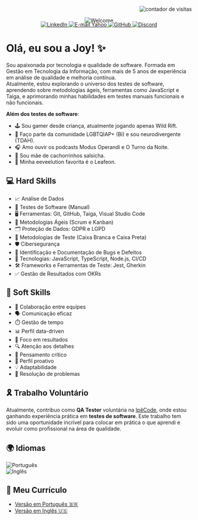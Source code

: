 <!-- Contador de visitas alinhado à direita -->
<p align="right">
  <img src="https://komarev.com/ghpvc/?username=joyce-cervantes&color=ff69b4&style=flat-square" alt="contador de visitas" />
</p>  

<!-- Imagem centralizada -->
<p align="center" style="margin-bottom: -20px;">
  <img src="https://github.com/joyce-cervantes/imagens-privadas/blob/main/welcome.png?raw=true" alt="Welcome" />
</p>  


<!-- Badges de redes sociais -->
<p align="center">
  <a href="https://www.linkedin.com/in/joyce-santana-cervantes/" target="_blank">
    <img src="https://img.shields.io/badge/LinkedIn-0077B5?style=for-the-badge&logo=linkedin&logoColor=white" alt="LinkedIn" />
  </a>
  <a href="mailto:joyce.cervantes@yahoo.com" target="_blank">
    <img src="https://img.shields.io/badge/Yahoo%20Mail-6001D2?style=for-the-badge&logo=yahoo&logoColor=white" alt="E-mail Yahoo" />
  </a>
  <a href="https://github.com/joyce-cervantes" target="_blank">
    <img src="https://img.shields.io/badge/GitHub-100000?style=for-the-badge&logo=github&logoColor=white" alt="GitHub" />
  </a>
  <a href="https://discord.com/users/joyce_cervantes" target="_blank">
    <img src="https://img.shields.io/badge/Discord-5865F2?style=for-the-badge&logo=discord&logoColor=white" alt="Discord" />
  </a>
</p>  


# Olá, eu sou a Joy! ✨  


Sou apaixonada por tecnologia e qualidade de software. Formada em Gestão em Tecnologia da Informação, com mais de 5 anos de experiência em análise de qualidade e melhoria contínua.  
Atualmente, estou explorando o universo dos testes de software, aprendendo sobre metodologias ágeis, ferramentas como JavaScript e Taiga, e aprimorando minhas habilidades em testes manuais funcionais e não funcionais.  


**Além dos testes de software**:  

- 🕹️ Sou gamer desde criança, atualmente jogando apenas Wild Rift.  
- 🌈 Faço parte da comunidade LGBTQIAP+ (Bi) e sou neurodivergente (TDAH).  
- 🎧 Amo ouvir os podcasts Modus Operandi e O Turno da Noite.  
- 🐶 Sou mãe de cachorrinhos salsicha.  
- 🍃 Minha eeveelution favorita é o Leafeon.  


## 💻 Hard Skills  

- 📈 Análise de Dados
- 🔧 Testes de Software (Manual)
- 🖥️ Ferramentas: Git, GitHub, Taiga, Visual Studio Code
- 📜 Metodologias Ágeis (Scrum e Kanban)
- 🗂️ Proteção de Dados: GDPR e LGPD
- 📐 Metodologias de Teste (Caixa Branca e Caixa Preta)
- 🛡️ Cibersegurança
- 🐞 Identificação e Documentação de Bugs e Defeitos
- 🔧 Tecnologias: JavaScript, TypeScript, Node.js, CI/CD
- 🛠️ Frameworks e Ferramentas de Teste: Jest, Gherkin
- ✅ Gestão de Resultados com OKRs


## 🌟 Soft Skills  

- 🤝 Colaboração entre equipes
- 🗣️ Comunicação eficaz  
- ⏱️ Gestão de tempo  
- 📊 Perfil data-driven  
- 🎯 Foco em resultados  
- 🔍 Atenção aos detalhes  
- 🧠 Pensamento crítico  
- 🚀 Perfil proativo  
- 💡 Adaptabilidade  
- 🧩 Resolução de problemas 


## 🎗️ Trabalho Voluntário

Atualmente, contribuo como **QA Tester** voluntária na [IpêCode](https://www.linkedin.com/company/ipecode/), onde estou ganhando experiência prática em **testes de software**. Este trabalho tem sido uma oportunidade incrível para colocar em prática o que aprendi e evoluir como profissional na área de qualidade.


## 🌍 Idiomas  

![Português](https://img.shields.io/badge/Português-Nativo-green?style=for-the-badge)  
![Inglês](https://img.shields.io/badge/Inglês-Avançado-blue?style=for-the-badge)  


## 📄 Meu Currículo

- [Versão em Português 🇧🇷](https://seulink.com/curriculo-pt)
- [Versão em Inglês 🇺🇸](https://seulink.com/curriculo-en)
